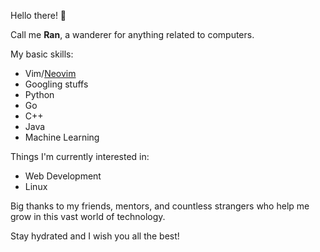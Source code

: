 Hello there! 👋

Call me **Ran**, a wanderer for anything related to computers.

My basic skills:
- Vim/[Neovim](https://github.com/neovim/neovim)
- Googling stuffs
- Python
- Go
- C++
- Java
- Machine Learning

Things I'm currently interested in:
- Web Development
- Linux

Big thanks to my friends, mentors, and countless strangers who help me grow in this vast world of technology.

Stay hydrated and I wish you all the best!

<!---
randhayoga/randhayoga is a ✨ special ✨ repository because its `README.md` (this file) appears on your GitHub profile.
You can click the Preview link to take a look at your changes.
--->
